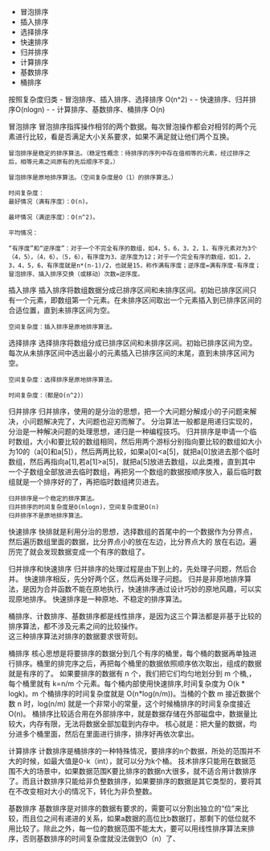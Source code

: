 - 冒泡排序
- 插入排序
- 选择排序
- 快速排序
- 归并排序
- 计算排序
- 基数排序
- 桶排序


按照复杂度归类
	- 冒泡排序、插入排序、选择排序  O(n^2)
	- 
	- 快速排序、归并排序O(nlogn)
	- 
	- 计算排序、基数排序、桶排序 O(n)

冒泡排序
	冒泡排序指挥操作相邻的两个数据。每次冒泡操作都会对相邻的两个元素进行比较，看是否满足大小关系要求，如果不满足就让他们两个互换。

	冒泡排序是稳定的排序算法。（稳定性概念：待排序的序列中存在值相等的元素，经过排序之后，相等元素之间原有的先后顺序不变。）

	冒泡排序是原地排序算法。（空间复杂度是O（1）的排序算法。）

	时间复杂度：
	最好情况（满有序度）：O(n)。

	最坏情况（满逆序度）：O(n^2)。

	平均情况：

	“有序度”和“逆序度”：对于一个不完全有序的数组，如4，5，6，3，2，1，有序元素对为3个（4，5），（4，6），（5，6），有序度为3，逆序度为12；对于一个完全有序的数组，如1，2，3，4，5，6，有序度就是n*(n-1)/2，也就是15，称作满有序度；逆序度=满有序度-有序度；冒泡排序、插入排序交换（或移动）次数=逆序度。

插入排序
	插入排序将数组数据分成已排序区间和未排序区间。初始已排序区间只有一个元素，即数组第一个元素。在未排序区间取出一个元素插入到已排序区间的合适位置，直到未排序区间为空。

	空间复杂度：插入排序是原地排序算法。

选择排序
	选择排序将数组分成已排序区间和未排序区间。初始已排序区间为空。每次从未排序区间中选出最小的元素插入已排序区间的末尾，直到未排序区间为空。

	空间复杂度：选择排序是原地排序算法。

	时间复杂度：（都是O(n^2)）


归并排序
	归并排序，使用的是分治的思想，把一个大问题分解成小的子问题来解决，小问题解决完了，大问题也迎刃而解了。
	分治算法一般都是用递归实现的，分治是一种解决问题的处理思想，递归是一种编程技巧。
	归并排序是申请一个临时数组，大小和要比较的数组相同，然后用两个游标分别指向要比较的数组如大小为10的（a[0]和a[5]），然后两两比较，如果a[0]<a[5]，就把a[0]放进去那个临时数组，然后再指向a[1],若a[1]>a[5]，就把a[5]放进去数组，以此类推，直到其中一个子数组全部放进去临时数组，再把另一个数组的数据按顺序放入，最后临时数组就是一个排序好的了，再把临时数组拷贝进去。

	归并排序是一个稳定的排序算法。
	归并排序的时间复杂度是O(nlogn)，空间复杂度是O(n)
	归并排序不是原地排序算法。

快速排序
	快排就是利用分治的思想，选择数组的首尾中的一个数据作为分界点，然后遍历数组里面的数据，比分界点小的放在左边，比分界点大的 放在右边。遍历完了就会发现数据变成一个有序的数组了。

归并排序和快速排序
	归并排序的处理过程是由下到上的，先处理子问题，然后合并。
	快速排序相反，先分好两个区，然后再处理子问题。
	归并是非原地排序算法，是因为合并函数不能在原地执行，快速排序通过设计巧妙的原地风趣，可以实现原地排序。
	快速排序是一种原地、不稳定的排序算法。
	
桶排序、计数排序、基数排序都是线性排序，是因为这三个算法都是非基于比较的排序算法，都不涉及元素之间的比较操作。<br>这三种排序算法对排序的数据要求很苛刻。


桶排序
	核心思想是将要排序的数据分到几个有序的桶里，每个桶的数据再单独进行排序。桶里的排完序之后，再把每个桶里的数据依照顺序依次取出，组成的数据就是有序的了。
	如果要排序的数据有 n 个，我们把它们均匀地划分到 m 个桶,，每个桶里就有 k=n/m 个元素。每个桶内部使用快速排序,时间复杂度为 O(k * logk)。m 个桶排序的时间复杂度就是 O(n*log(n/m))。当桶的个数 m 接近数据个数 n 时，log(n/m) 就是一个非常小的常量，这个时候桶排序的时间复杂度接近 O(n)。
	桶排序比较适合用在外部排序中，就是数据存储在外部磁盘中，数据量比较大，内存有限，无法将数据全部加载到内存中。
	核心就是：把大量的数据，均分进多个桶里面，然后在里面进行排序，排序好再依次拿出。


计算排序
	计数排序是桶排序的一种特殊情况，要排序的n个数据，所处的范围并不大的时候，如最大值是0-k（int），就可以分为k个桶。
	技术排序只能用在数据范围不大的场景中，如果数据范围K要比排序的数据n大很多，就不适合用计数排序了。而且计数排序只能给非负整数排序，如果要排序的数据是其它类型的，要将其在不改变相对大小的情况下，转化为非负整数。

基数排序
	基数排序是对排序的数据有要求的，需要可以分割出独立的“位”来比较，而且位之间有递进的关系，如果a数据的高位比b数据打，那剩下的低位就不用比较了。除此之外，每一位的数据范围不能太大，要可以用线性排序算法来排序，否则基数排序的时间复杂度就没法做到O（n）了、





